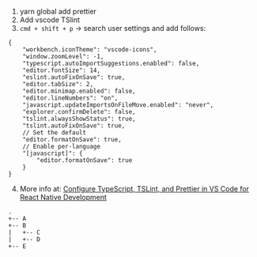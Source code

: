 1. yarn global add prettier
2. Add vscode TSlint
3. ``cmd + shift + p`` -> search user settings and add follows:
```
{
    "workbench.iconTheme": "vscode-icons",
    "window.zoomLevel": -1,
    "typescript.autoImportSuggestions.enabled": false,
    "editor.fontSize": 14,
    "eslint.autoFixOnSave": true,
    "editor.tabSize": 2,
    "editor.minimap.enabled": false,
    "editor.lineNumbers": "on",
    "javascript.updateImportsOnFileMove.enabled": "never",
    "explorer.confirmDelete": false,
    "tslint.alwaysShowStatus": true,
    "tslint.autoFixOnSave": true,
    // Set the default
    "editor.formatOnSave": true,
    // Enable per-language
    "[javascript]": {
        "editor.formatOnSave": true
    }
}
```
4. More info at: [Configure TypeScript, TSLint, and Prettier in VS Code for React Native Development](https://medium.com/@sgroff04/configure-typescript-tslint-and-prettier-in-vs-code-for-react-native-development-7f31f0068d2)
```
.
+-- A
+-- B
|   +-- C
|   +-- D
+-- E
```
